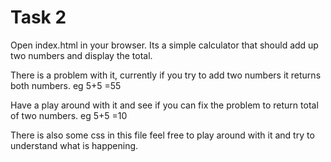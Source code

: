 # Task 2
Open index.html in your browser. Its a simple calculator that should add up two numbers and display the total. 

There is a problem with it, currently if you  try to add two numbers it returns both numbers. eg 5+5 =55

Have a play around with it and see if you can fix the problem to return total of two numbers. eg 5+5 =10

There is also some css in this file feel free to play around with it and try to understand what is happening.